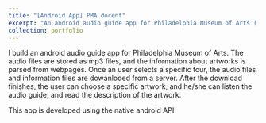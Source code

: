 ```yaml
---
title: "[Android App] PMA docent"
excerpt: "An android audio guide app for Philadelphia Museum of Arts ([PMA](https://philamuseum.org/){:target="_blank"})  <br/><img src='/images/2015_pmadocent.png'>"
collection: portfolio
---
```

I build an android audio guide app for Philadelphia Museum of Arts. The audio files are stored as mp3 files, and the information about artworks is parsed from webpages. Once an user selects a specific tour, the audio files and information files are dowanloded from a server. After the download finishes, the user can choose a specific artwork, and he/she can listen the audio guide, and read the description of the artwork.

This app is developed using the native android API. 
